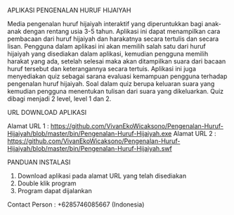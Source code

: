 APLIKASI PENGENALAN HURUF HIJAIYAH

Media pengenalan huruf hijaiyah interaktif yang diperuntukkan bagi anak-anak dengan rentang usia 3-5 tahun.
Aplikasi ini dapat menampilkan cara pembacaan dari huruf hijaiyah dan harakatnya secara tertulis dan secara lisan.
Pengguna dalam aplikasi ini akan memilih salah satu dari huruf hijaiyah yang disediakan dalam aplikasi, kemudian pengguna memilih harakat yang ada, setelah selesai maka akan ditampilkan suara dari bacaan huruf tersebut dan keterangannya secara tertuis.
Aplikasi ini juga menyediakan quiz sebagai sarana evaluasi kemampuan pengguna terhadap pengenalan huruf hijaiyah.
Soal dalam quiz berupa keluaran suara yang kemudian pengguna menentukan tulisan dari suara yang dikeluarkan. Quiz dibagi menjadi 2 level, level 1 dan 2.


URL DOWNLOAD APLIKASI

Alamat URL 1 :
https://github.com/VivanEkoWicaksono/Pengenalan-Huruf-Hijaiyah/blob/master/bin/Pengenalan-Huruf-Hijaiyah.exe
Alamat URL 2 :
https://github.com/VivanEkoWicaksono/Pengenalan-Huruf-Hijaiyah/blob/master/bin/Pengenalan-Huruf-Hijaiyah.swf


PANDUAN INSTALASI

1. Download aplikasi pada alamat URL yang telah disediakan
2. Double klik program
3. Program dapat dijalankan
 

Contact Person : +6285746085667 (Indonesia)